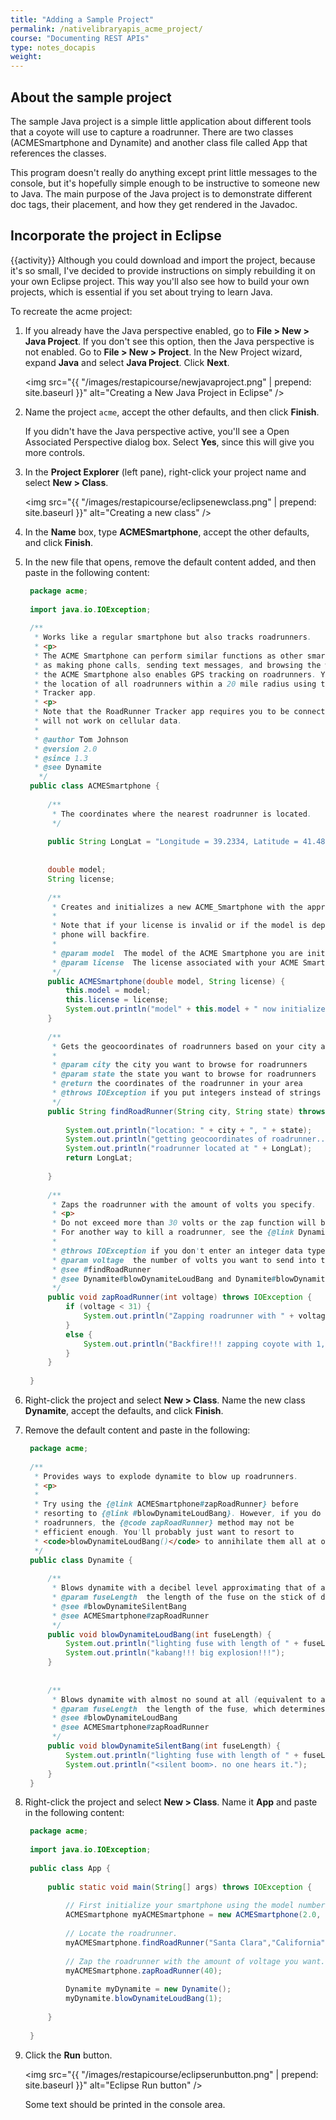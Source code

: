 ```yaml
---
title: "Adding a Sample Project"
permalink: /nativelibraryapis_acme_project/
course: "Documenting REST APIs"
type: notes_docapis
weight:
---
```


## About the sample project

The sample Java project is a simple little application about different tools that a coyote will use to capture a roadrunner. There are two classes (ACMESmartphone and Dynamite) and another class file called App that references the classes. 

This program doesn't really do anything except print little messages to the console, but it's hopefully simple enough to be instructive to someone new to Java. The main purpose of the Java project is to demonstrate different doc tags, their placement, and how they get rendered in the Javadoc.

## Incorporate the project in Eclipse
{{activity}}
Although you could download and import the project, because it's so small, I've decided to provide instructions on simply rebuilding it on your own Eclipse project. This way you'll also see how to build your own projects, which is essential if you set about trying to learn Java. 

To recreate the acme project: 

1. If you already have the Java perspective enabled, go to **File > New > Java Project**. If you don't see this option, then the Java perspective is not enabled. Go to **File > New > Project**. In the New Project wizard, expand **Java** and select **Java Project**. Click **Next**. 
	
	<img src="{{ "/images/restapicourse/newjavaproject.png" | prepend: site.baseurl }}" alt="Creating a New Java Project in Eclipse" />
	
2. Name the project `acme`, accept the other defaults, and then click **Finish**.
	
	If you didn't have the Java perspective active, you'll see a Open Associated Perspective dialog box. Select **Yes**, since this will give you more controls. 
	
3. In the **Project Explorer** (left pane), right-click your project name and select **New > Class**. 
	
	<img src="{{ "/images/restapicourse/eclipsenewclass.png" | prepend: site.baseurl }}" alt="Creating a new class" />
	
4. In the **Name** box, type **ACMESmartphone**, accept the other defaults, and click **Finish**. 
5. In the new file that opens, remove the default content added, and then paste in the following content: 
	
   ```java
	package acme;
	
	import java.io.IOException;
	
	/**
	 * Works like a regular smartphone but also tracks roadrunners.
	 * <p>
	 * The ACME Smartphone can perform similar functions as other smartphones, such
	 * as making phone calls, sending text messages, and browsing the web. However,
	 * the ACME Smartphone also enables GPS tracking on roadrunners. You can monitor
	 * the location of all roadrunners within a 20 mile radius using the RoadRunner
	 * Tracker app.
	 * <p>
	 * Note that the RoadRunner Tracker app requires you to be connected to wifi. It
	 * will not work on cellular data.
	 * 
	 * @author Tom Johnson
	 * @version 2.0
	 * @since 1.3
	 * @see Dynamite
	  */
	public class ACMESmartphone {
		
		/**
		 * The coordinates where the nearest roadrunner is located.
		 */
		
		public String LongLat = "Longitude = 39.2334, Latitude = 41.4899"; // hard-coded for simplicity's sake.
		
		
		double model;
		String license;
		
		/**
		 * Creates and initializes a new ACME_Smartphone with the appropriate model and license number. 
		 * 
		 * Note that if your license is invalid or if the model is deprecated, the zapping controls on the
		 * phone will backfire.
		 * 
		 * @param model  The model of the ACME Smartphone you are initializing.
		 * @param license  The license associated with your ACME Smartphone.
		 */
		public ACMESmartphone(double model, String license) {
			this.model = model;
			this.license = license;
			System.out.println("model" + this.model + " now initialized for license " + license );
		}
		
		/**
		 * Gets the geocoordinates of roadrunners based on your city and state.
		 * 
		 * @param city the city you want to browse for roadrunners
		 * @param state the state you want to browse for roadrunners
		 * @return the coordinates of the roadrunner in your area
		 * @throws IOException if you put integers instead of strings
		 */
		public String findRoadRunner(String city, String state) throws IOException {
				
			System.out.println("location: " + city + ", " + state);
			System.out.println("getting geocoordinates of roadrunner.... ");
			System.out.println("roadrunner located at " + LongLat);
			return LongLat;
			
		}
		
		/**
		 * Zaps the roadrunner with the amount of volts you specify. 
		 * <p>
		 * Do not exceed more than 30 volts or the zap function will backfire. 
		 * For another way to kill a roadrunner, see the {@link Dynamite#blowDynamiteLoudBang} method.
		 * 
		 * @throws IOException if you don't enter an integer data type amount for the voltage 
		 * @param voltage  the number of volts you want to send into the roadrunner's body
		 * @see #findRoadRunner 
		 * @see Dynamite#blowDynamiteLoudBang and Dynamite#blowDynamiteSilentBang
		 */
		public void zapRoadRunner(int voltage) throws IOException {
			if (voltage < 31) {
				System.out.println("Zapping roadrunner with " + voltage + " volts!!!!");
			}
			else {
				System.out.println("Backfire!!! zapping coyote with 1,000,000 volts!!!!");
			}
		}
	
	}
   ```
	
6. Right-click the project and select **New > Class**. Name the new class **Dynamite**, accept the defaults, and click **Finish**. 
7. Remove the default content and paste in the following:
	
   ```java
	package acme;
	
	/**
	 * Provides ways to explode dynamite to blow up roadrunners.
	 * <p>
	 * 
	 * Try using the {@link ACMESmartphone#zapRoadRunner} before
	 * resorting to {@link #blowDynamiteLoudBang}. However, if you do have a lot of
	 * roadrunners, the {@code zapRoadRunner} method may not be
	 * efficient enough. You'll probably just want to resort to
	 * <code>blowDynamiteLoudBang()</code> to annihilate them all at once.
	 */
	public class Dynamite {
		
		/**
		 * Blows dynamite with a decibel level approximating that of a fog horn. 
		 * @param fuseLength  the length of the fuse on the stick of dynamite 
		 * @see #blowDynamiteSilentBang
		 * @see ACMESmartphone#zapRoadRunner
		 */
		public void blowDynamiteLoudBang(int fuseLength) {
			System.out.println("lighting fuse with length of " + fuseLength + " inches.");
			System.out.println("kabang!!! big explosion!!!");
		}
	
		
		/**
		 * Blows dynamite with almost no sound at all (equivalent to a silencer on a gun). 
		 * @param fuseLength  the length of the fuse, which determines safety (silent bangs are just as deadly as loud bangs)
		 * @see #blowDynamiteLoudBang
		 * @see ACMESmartphone#zapRoadRunner
		 */
		public void blowDynamiteSilentBang(int fuseLength) {
			System.out.println("lighting fuse with length of " + fuseLength + " inches.");
			System.out.println("<silent boom>. no one hears it.");
		}
	}
   ```
	
8. Right-click the project and select **New > Class**. Name it **App** and paste in the following content:
	
   ```java
	package acme;
	
	import java.io.IOException;
	
	public class App {
	
		public static void main(String[] args) throws IOException {
			
			// First initialize your smartphone using the model number and license key.
			ACMESmartphone myACMESmartphone = new ACMESmartphone(2.0, "398978fdskj");
			
			// Locate the roadrunner.
			myACMESmartphone.findRoadRunner("Santa Clara","California");
			
			// Zap the roadrunner with the amount of voltage you want.
			myACMESmartphone.zapRoadRunner(40);
			
			Dynamite myDynamite = new Dynamite();
			myDynamite.blowDynamiteLoudBang(1);
	
		}
	
	}
   ```
	
9. Click the **Run** button. 
	
	<img src="{{ "/images/restapicourse/eclipserunbutton.png" | prepend: site.baseurl }}" alt="Eclipse Run button" />
	
	Some text should be printed in the console area.

